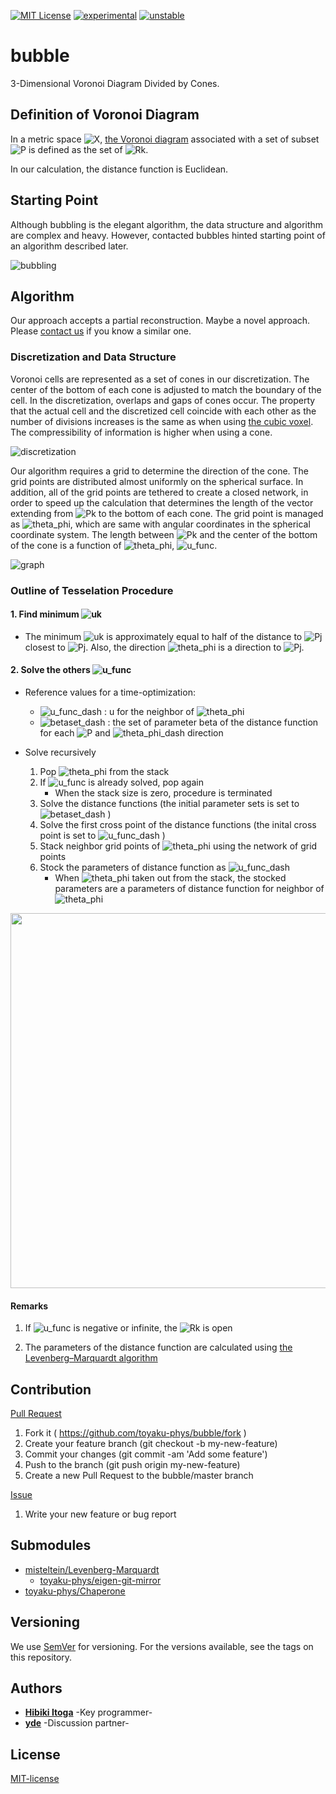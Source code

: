 [![MIT License](http://img.shields.io/badge/license-MIT-blue.svg?style=flat)](LICENSE)
[![experimental](http://badges.github.io/stability-badges/dist/experimental.svg)](http://github.com/badges/stability-badges)
[![unstable](http://badges.github.io/stability-badges/dist/unstable.svg)](http://github.com/badges/stability-badges)


# bubble
3-Dimensional Voronoi Diagram Divided by Cones.

## Definition of Voronoi Diagram
In a metric space ![X](docs/fig/X.svg), [the Voronoi diagram](https://en.wikipedia.org/wiki/Voronoi_diagram) associated with a set of subset ![P](docs/fig/P.svg) is defined as the set of 
![Rk](docs/fig/Rk.svg).

In our calculation, the distance function is Euclidean.

## Starting Point
Although bubbling is the elegant algorithm, the data structure and algorithm are complex and heavy.  However, contacted bubbles hinted starting point of an algorithm described later.

![bubbling](docs/fig/Voronoi_growth_euclidean.gif)


## Algorithm
Our approach accepts a partial reconstruction.
Maybe a novel approach. 
Please [contact us](https://github.com/toyaku-phys/bubble/issues) if you know a similar one.

### Discretization and Data Structure
Voronoi cells are represented as a set of cones in our discretization.
The center of the bottom of each cone is adjusted to match the boundary of the cell.
In the discretization, overlaps and gaps of cones occur.
The property that the actual cell and the discretized cell coincide with each other as the number of divisions increases is the same as when using [the cubic voxel](https://en.wikipedia.org/wiki/Voxel).
The compressibility of information is higher when using a cone.

![discretization](docs/fig/discretization.jpeg)

Our algorithm requires a grid to determine the direction of the cone.
The grid points are distributed almost uniformly on the spherical surface.
In addition, all of the grid points are tethered to create a closed network, in order to speed up the calculation that determines the length of the vector extending from ![Pk](docs/fig/Pk.svg) to the bottom of each cone.
The grid point is managed as ![theta_phi](docs/fig/theta_phi.svg), which are same with angular coordinates in the spherical coordinate system.
The length between ![Pk](docs/fig/Pk.svg) and the center of the bottom of the cone is a function of ![theta_phi](docs/fig/theta_phi.svg), ![u_func](docs/fig/u_func.svg).

![graph](docs/fig/graph.gif)

### Outline of Tesselation Procedure
#### 1. Find minimum ![uk](docs/fig/uk.svg)
- The minimum ![uk](docs/fig/uk.svg) is approximately equal to half of the distance to ![Pj](docs/fig/Pj.svg) closest to ![Pj](docs/fig/Pj.svg). Also, the direction ![theta_phi](docs/fig/theta_phi.svg) is a direction to ![Pj](docs/fig/Pj.svg).

#### 2. Solve the others ![u_func](docs/fig/u_func.svg)

- Reference values for a time-optimization:

    - ![u_func_dash](docs/fig/u_func_dash.svg) : u for the neighbor of ![theta_phi](docs/fig/theta_phi.svg)
    - ![betaset_dash](docs/fig/betaset_dash.svg) : the set of parameter beta of the distance function for each ![P](docs/fig/P.svg) and ![theta_phi_dash](docs/fig/theta_phi_dash.svg) direction
- Solve recursively
	1. Pop ![theta_phi](docs/fig/theta_phi.svg) from the stack
    2. If ![u_func](docs/fig/u_func.svg) is already solved, pop again
    	- When the stack size is zero, procedure is terminated
    3. Solve the distance functions (the initial parameter sets is set to ![betaset_dash](docs/fig/betaset_dash.svg) )
    4. Solve the first cross point of the distance functions (the inital cross point is set to ![u_func_dash](docs/fig/u_func_dash.svg) )
    5. Stack neighbor grid points of ![theta_phi](docs/fig/theta_phi.svg) using the network of grid points
    6. Stock the parameters of distance function as ![u_func_dash](docs/fig/u_func_dash.svg)
        - When ![theta_phi](docs/fig/theta_phi.svg) taken out from the stack, the stocked parameters are a parameters of distance function for neighbor of ![theta_phi](docs/fig/theta_phi.svg)

<img src="docs/fig/cross_point.jpg" width="600px">

#### Remarks
1. If ![u_func](docs/fig/u_func.svg) is negative or infinite, the ![Rk](docs/fig/Rk_simple.svg) is open
    
2. The parameters of the distance function are calculated using [the Levenberg–Marquardt algorithm](https://en.wikipedia.org/wiki/Levenberg–Marquardt_algorithm)


## Contribution
[Pull Request](https://github.com/toyaku-phys/bubble/pulls)

1. Fork it ( https://github.com/toyaku-phys/bubble/fork )
2. Create your feature branch (git checkout -b my-new-feature)
3. Commit your changes (git commit -am 'Add some feature')
4. Push to the branch (git push origin my-new-feature)
5. Create a new Pull Request to the bubble/master branch

[Issue](https://github.com/toyaku-phys/bubble/issues)

1. Write your new feature or bug report

## Submodules
- [misteltein/Levenberg-Marquardt](https://github.com/misteltein/Levenberg-Marquardt)
    - [toyaku-phys/eigen-git-mirror](https://github.com/toyaku-phys/eigen-git-mirror)
- [toyaku-phys/Chaperone](https://github.com/toyaku-phys/Chaperone)


## Versioning
We use [SemVer](http://semver.org/) for versioning. 
For the versions available, see the tags on this repository.

## Authors
* [**Hibiki Itoga**](https://github.com/misteltein) -Key programmer-
* [**yde**](https://github.com/master-yde) -Discussion partner-

## License
[MIT-license](LICENSE)
